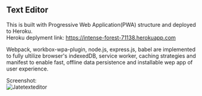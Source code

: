 ## Text Editor

This is built with Progressive Web Application(PWA) structure and deployed to Heroku.<br>
Heroku deplyment link: https://intense-forest-71138.herokuapp.com

Webpack, workbox-wpa-plugin, node.js, express.js, babel are implemented to fully ultilize browser's indexedDB, service worker, caching strategies and manifest to enable fast, offline data persistence and installable wep app of user experience.

Screenshot: <br>
![Jatetexteditor](https://user-images.githubusercontent.com/99464607/178118168-1c3fc7f0-6bbc-4894-9dd4-89de6a341ea8.png)

